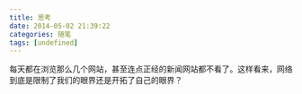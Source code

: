 ```yaml
---
title: 思考
date: 2014-05-02 21:39:22
categories: 随笔
tags: [undefined]
---
```

每天都在浏览那么几个网站，甚至连点正经的新闻网站都不看了。这样看来，网络到底是限制了我们的眼界还是开拓了自己的眼界？